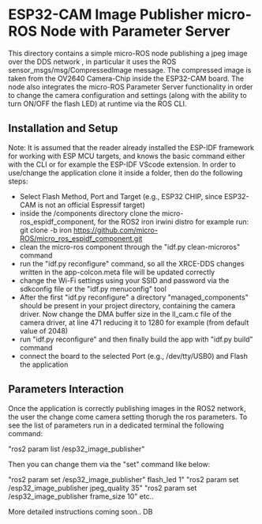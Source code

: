 # ESP32-CAM Image Publisher micro-ROS Node with Parameter Server

This directory contains a simple micro-ROS node publishing a jpeg image over the DDS network
, in particular it uses the ROS sensor_msgs/msg/CompressedImage message.
The compressed image is taken from the OV2640 Camera-Chip inside the ESP32-CAM board.
The node also integrates the micro-ROS Parameter Server functionality in order to change the camera configuration and settings (along with the ability to turn ON/OFF the flash LED) at runtime via the ROS CLI.

## Installation and Setup
Note: It is assumed that the reader already installed the ESP-IDF framework for working with ESP MCU targets, and knows the basic command either with the CLI or for example the ESP-IDF VScode extension.
In order to use/change the application clone it inside a folder, then do the following steps:
- Select Flash Method, Port and Target (e.g., ESP32 CHIP, since ESP32-CAM is not an official Espressif target)
- inside the /components directory clone the micro-ros_espidf_component, for the ROS2 iron irwini distro for example run:
  git clone -b iron https://github.com/micro-ROS/micro_ros_espidf_component.git
- clean the micro-ros component through the "idf.py clean-microros" command
- run the "idf.py reconfigure" command, so all the XRCE-DDS changes written in the app-colcon.meta file will be updated correctly
- change the Wi-Fi settings using your SSID and password via the sdkconfig file or the "idf.py menuconfig" tool
- After the first "idf.py reconfigure" a directory "managed_components" should be present in your project directory, containing the camera driver. Now change the DMA buffer size in the ll_cam.c file of the camera driver, at line 471 reducing it to 1280 for example (from default value of 2048)
- run "idf.py reconfigure" and then finally build the app with "idf.py build" command
- connect the board to the selected Port (e.g., /dev/tty/USB0) and Flash the application

## Parameters Interaction
Once the application is correctly publishing images in the ROS2 network, the user the change come camera setting thorugh the ros parameters.
To see the list of parameters run in a dedicated terminal the following command:

"ros2 param list /esp32_image_publisher"

Then you can change them via the "set" command like below:

"ros2 param set /esp32_image_publisher" flash_led 1"
"ros2 param set /esp32_image_publisher jpeg_quality 35"
"ros2 param set /esp32_image_publisher frame_size 10"
etc..

More detailed instructions coming soon.. DB
